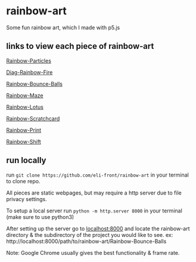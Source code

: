 # rainbow-art
Some fun rainbow art, which I made with p5.js

## links to view each piece of rainbow-art

[Rainbow-Particles](https://eli-front.github.io/rainbow-art/Rainbow-Particles/index.html)

[Diag-Rainbow-Fire](https://eli-front.github.io/rainbow-art/Diag-Rainbow-Fire/index.html)

[Rainbow-Bounce-Balls](https://eli-front.github.io/rainbow-art/Rainbow-Bounce-Balls/index.html)

[Rainbow-Maze](https://eli-front.github.io/rainbow-art/Rainbow-Maze/index.html)

[Rainbow-Lotus](https://eli-front.github.io/rainbow-art/Rainbow-Lotus/index.html)

[Rainbow-Scratchcard](https://eli-front.github.io/rainbow-art/Rainbow-Scratchcard/index.html)

[Rainbow-Print](https://eli-front.github.io/rainbow-art/Rainbow-Print/index.html)

[Rainbow-Shift](https://eli-front.github.io/rainbow-art/Rainbow-Shift/index.html)


## run locally

run `git clone https://github.com/eli-front/rainbow-art` in your terminal to clone repo.

All pieces are static webpages, but may require a http server due to file privacy settings.

To setup a local server run `python -m http.server 8000` in your terminal (make sure to use python3)

After setting up the server go to [localhost:8000](http://localhost:8000) and locate the rainbow-art directory & the subdirectory of the project you would like to see. ex: http://localhost:8000/path/to/rainbow-art/Rainbow-Bounce-Balls

Note: Google Chrome usually gives the best functionality & frame rate.
